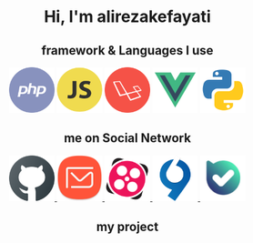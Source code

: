 <div align="center"><h1> Hi, I'm alirezakefayati </h1></div>

<h2 align="center">framework & Languages I use</h2>

<p align="center">
    <img src="php.png" alt="PHP" width="80px">
    <img src="js.png" alt="Java Script" width="80px">
    <img src="laravel.png" alt="Laravel" width="80px">
    <img src="vue.png" alt="Vue.js" width="80px">
    <img src="python.png" alt="VS Code" width="80px">
</p>

<h2 align="center">me on Social Network</h2>

<p align="center">
    <a href="https://github.com/alirezakefayati">
        <img src="github.png" alt="GitHub" width="80px">
    </a>
    <a href="mailto:alirezakefayati@cmail.ir">
        <img src="email.png" alt="Email" width="80px">
    </a>
    <a href="https://aparat.com/nava_enghelab">
        <img src="aparat2.png" alt="Aparat" width="80px">
    </a>
    <a href="https://virgol.io/@haniph_ir">
        <img src="virgool2.png" alt="Virgool" width="80px">
    </a>
    <a href="https://ble.ir/gomname">
        <img src="bale.png" alt="Virgool" width="80px">
    </a>
</p>
<h2 align="center">my project</h2>
